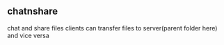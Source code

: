 ## chatnshare
chat and share files
clients can transfer files to server(parent folder here) and vice versa
